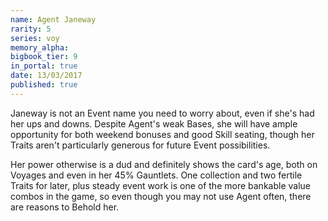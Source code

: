 ```yaml
---
name: Agent Janeway
rarity: 5
series: voy
memory_alpha:
bigbook_tier: 9
in_portal: true
date: 13/03/2017
published: true
---
```


Janeway is not an Event name you need to worry about, even if she's had her ups and downs. Despite Agent's weak Bases, she will have ample opportunity for both weekend bonuses and good Skill seating, though her Traits aren't particularly generous for future Event possibilities. 

Her power otherwise is a dud and definitely shows the card's age, both on Voyages and even in her 45% Gauntlets. One collection and two fertile Traits for later, plus steady event work is one of the more bankable value combos in the game, so even though you may not use Agent often, there are reasons to Behold her.
